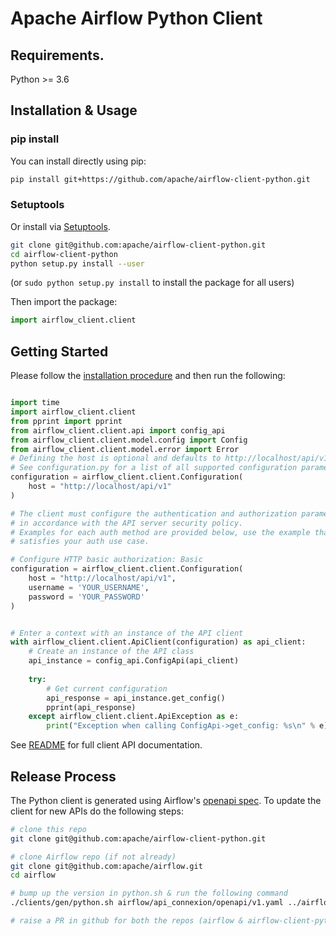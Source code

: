 <!--
 Licensed to the Apache Software Foundation (ASF) under one
 or more contributor license agreements.  See the NOTICE file
 distributed with this work for additional information
 regarding copyright ownership.  The ASF licenses this file
 to you under the Apache License, Version 2.0 (the
 "License"); you may not use this file except in compliance
 with the License.  You may obtain a copy of the License at

   http://www.apache.org/licenses/LICENSE-2.0

 Unless required by applicable law or agreed to in writing,
 software distributed under the License is distributed on an
 "AS IS" BASIS, WITHOUT WARRANTIES OR CONDITIONS OF ANY
 KIND, either express or implied.  See the License for the
 specific language governing permissions and limitations
 under the License.
 -->

# Apache Airflow Python Client


## Requirements.

Python >= 3.6

## Installation & Usage
### pip install

You can install directly using pip:

```sh
pip install git+https://github.com/apache/airflow-client-python.git
````

### Setuptools

Or install via [Setuptools](http://pypi.python.org/pypi/setuptools).

```sh
git clone git@github.com:apache/airflow-client-python.git
cd airflow-client-python
python setup.py install --user
```
(or `sudo python setup.py install` to install the package for all users)

Then import the package:
```python
import airflow_client.client
```

## Getting Started

Please follow the [installation procedure](#installation--usage) and then run the following:

```python

import time
import airflow_client.client
from pprint import pprint
from airflow_client.client.api import config_api
from airflow_client.client.model.config import Config
from airflow_client.client.model.error import Error
# Defining the host is optional and defaults to http://localhost/api/v1
# See configuration.py for a list of all supported configuration parameters.
configuration = airflow_client.client.Configuration(
    host = "http://localhost/api/v1"
)

# The client must configure the authentication and authorization parameters
# in accordance with the API server security policy.
# Examples for each auth method are provided below, use the example that
# satisfies your auth use case.

# Configure HTTP basic authorization: Basic
configuration = airflow_client.client.Configuration(
    host = "http://localhost/api/v1",
    username = 'YOUR_USERNAME',
    password = 'YOUR_PASSWORD'
)


# Enter a context with an instance of the API client
with airflow_client.client.ApiClient(configuration) as api_client:
    # Create an instance of the API class
    api_instance = config_api.ConfigApi(api_client)
    
    try:
        # Get current configuration
        api_response = api_instance.get_config()
        pprint(api_response)
    except airflow_client.client.ApiException as e:
        print("Exception when calling ConfigApi->get_config: %s\n" % e)
```

See [README](./airflow/README.md#documentation-for-api-endpoints) for full client API documentation.

## Release Process

The Python client is generated using Airflow's [openapi spec](https://github.com/apache/airflow/blob/master/clients/gen/python.sh). 
To update the client for new APIs do the following steps:

```bash
# clone this repo
git clone git@github.com:apache/airflow-client-python.git

# clone Airflow repo (if not already)
git clone git@github.com:apache/airflow.git
cd airflow

# bump up the version in python.sh & run the following command 
./clients/gen/python.sh airflow/api_connexion/openapi/v1.yaml ../airflow-client-python/airflow_client

# raise a PR in github for both the repos (airflow & airflow-client-python)
```

